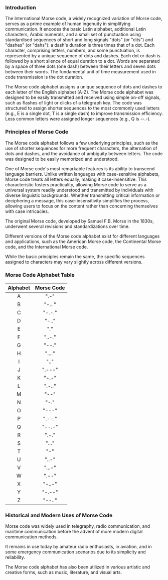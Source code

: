 ### Introduction

The International Morse code, a widely recognized variation of Morse code, serves as a prime example of human ingenuity in simplifying communication. It encodes the basic Latin alphabet, additional Latin characters, Arabic numerals, and a small set of punctuation using standardised sequences of short and long signals "dots" (or "dits") and "dashes" (or "dahs"): a dash's duration is three times that of a dot. Each character, comprising letters, numbers, and some punctuation, is represented by a unique sequence of dots and dashes. Each dot or dash is followed by a short silence of equal duration to a dot. Words are separated by a space of three dots (one dash) between their letters and seven dots between their words. The fundamental unit of time measurement used in code transmission is the dot duration.

The Morse code alphabet assigns a unique sequence of dots and dashes to each letter of the English alphabet (A-Z). The Morse code alphabet was designed to be easily transmitted and received using simple on-off signals, such as flashes of light or clicks of a telegraph key. The code was structured to assign shorter sequences to the most commonly used letters (e.g., E is a single dot, T is a single dash) to improve transmission efficiency. Less common letters were assigned longer sequences (e.g., Q is --.-).

### Principles of Morse Code

The Morse code alphabet follows a few underlying principles, such as the use of shorter sequences for more frequent characters, the alternation of dots and dashes, and the avoidance of ambiguity between letters. The code was designed to be easily memorized and understood.

One of Morse code's most remarkable features is its ability to transcend language barriers. Unlike written languages with case-sensitive alphabets, Morse code treats all letters equally, making it case-insensitive. This characteristic fosters practicality, allowing Morse code to serve as a universal system readily understood and transmitted by individuals with diverse linguistic backgrounds. Whether transmitting critical information or deciphering a message, this case-insensitivity simplifies the process, allowing users to focus on the content rather than concerning themselves with case intricacies.

The original Morse code, developed by Samuel F.B. Morse in the 1830s, underwent several revisions and standardizations over time.


Different versions of the Morse code alphabet exist for different languages and applications, such as the American Morse code, the Continental Morse code, and the International Morse code.


While the basic principles remain the same, the specific sequences assigned to characters may vary slightly across different versions.

### Morse Code Alphabet Table

| Alphabet | Morse Code | 
|:--------:|:----------:|
| A        | ".-"       | 
| B        | "-..."     | 
| C        | "-.-."     | 
| D        | "-.."      | 
| E        | "."        | 
| F        | "..-."     | 
| G        | "--."      |
| H        | "...."     | 
| I        | ".."       |
| J        | ".---"     | 
| K        | "-.-"      | 
| L        | ".-.."     | 
| M        | "--"       |
| N        | "-."       | 
| O        | "---"      |
| P        | ".--."     | 
| Q        | "--.-"     | 
| R        | ".-."      | 
| S        | "..."      | 
| T        | "-"        | 
| U        | "..-"      | 
| V        | "...-"     |
| W        | ".--"      | 
| X        | "-..-"     | 
| Y        | "-.--"     | 
| Z        | "--.."     |


### Historical and Modern Uses of Morse Code

Morse code was widely used in telegraphy, radio communication, and maritime communication before the advent of more modern digital communication methods.

It remains in use today by amateur radio enthusiasts, in aviation, and in some emergency communication scenarios due to its simplicity and reliability.

The Morse code alphabet has also been utilized in various artistic and creative forms, such as music, literature, and visual arts.
